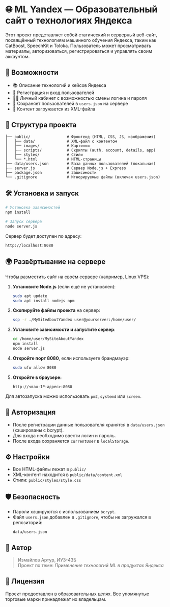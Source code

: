 # 🌐 ML Yandex — Образовательный сайт о технологиях Яндекса

Этот проект представляет собой статический и серверный веб-сайт, посвящённый технологиям машинного обучения Яндекса, таким как CatBoost, SpeechKit и Toloka. Пользователь может просматривать материалы, авторизоваться, регистрироваться и управлять своим аккаунтом.

## 🚀 Возможности

- 📚 Описание технологий и кейсов Яндекса
- 🔐 Регистрация и вход пользователей
- 🙋‍♂️ Личный кабинет с возможностью смены логина и пароля
- 💾 Сохраняет пользователей в `users.json` на сервере
- 📄 Контент загружается из XML-файла

## 📁 Структура проекта

```
├── public/                # Фронтенд (HTML, CSS, JS, изображения)
│   ├── data/              # XML-файл с контентом
│   ├── images/            # Картинки
│   ├── scripts/           # Скрипты (auth, account, details, app)
│   ├── styles/            # Стили
│   └── *.html             # HTML-страницы
├── data/users.json        # База данных пользователей (локальная)
├── server.js              # Сервер Node.js + Express
├── package.json           # Зависимости
└── .gitignore             # Игнорируемые файлы (включая users.json)
```

## 🛠️ Установка и запуск

```bash
# Установка зависимостей
npm install

# Запуск сервера
node server.js
```

Сервер будет доступен по адресу:
```
http://localhost:8080
```

## 🌍 Развёртывание на сервере

Чтобы разместить сайт на своём сервере (например, Linux VPS):

1. **Установите Node.js** (если ещё не установлен):
   ```bash
   sudo apt update
   sudo apt install nodejs npm
   ```

2. **Скопируйте файлы проекта** на сервер:
   ```bash
   scp -r ./MySiteAboutYandex user@yourserver:/home/user/
   ```

3. **Установите зависимости и запустите сервер**:
   ```bash
   cd /home/user/MySiteAboutYandex
   npm install
   node server.js
   ```

4. **Откройте порт 8080**, если используете брандмауэр:
   ```bash
   sudo ufw allow 8080
   ```

5. **Откройте в браузере:**
   ```
   http://<ваш-IP-адрес>:8080
   ```

Для автозапуска можно использовать `pm2`, `systemd` или `screen`.

## 🔐 Авторизация

- После регистрации данные пользователя хранятся в `data/users.json` (хэшированы с bcrypt).
- Для входа необходимо ввести логин и пароль.
- После входа сохраняется `currentUser` в `localStorage`.

## ⚙️ Настройки

- Все HTML-файлы лежат в `public/`
- XML-контент находится в `public/data/content.xml`
- Стили: `public/styles/style.css`

## 🛡️ Безопасность

- Пароли хэшируются с использованием `bcrypt`.
- Файл `users.json` добавлен в `.gitignore`, чтобы не загружался в репозиторий:
  ```
  data/users.json
  ```

## 👤 Автор

> Измайлов Артур, ИУ3-43Б  
> Проект по теме: _Применение технологий ML в продуктах Яндекса_

## 📄 Лицензия

Проект предоставлен в образовательных целях. Все упомянутые торговые марки принадлежат их владельцам.
